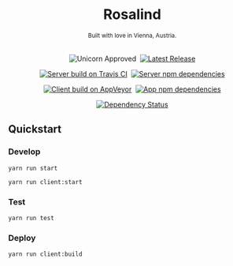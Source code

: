 <div align="center">

<h1>Rosalind</h1>
<small>Built with love in Vienna, Austria.</small><br /><br />


<img src='https://img.shields.io/badge/unicorn-approved-blue.svg' alt='Unicorn Approved' />&nbsp;
<a href='https://github.com/rslnd/rosalind/releases'><img src='https://img.shields.io/github/release/rslnd/rosalind.svg?label=version' alt='Latest Release' /></a><br />

<a href='https://travis-ci.org/rslnd/rosalind/'><img src='https://img.shields.io/travis/rslnd/rosalind.svg?label=server%20build' alt='Server build on Travis CI'></a>&nbsp;
<a href='https://david-dm.org/rslnd/rosalind?path=app/meteor'><img src='https://david-dm.org/rslnd/rosalind.svg?path=app/meteor' alt='Server npm dependencies'></a><br />

<a href='https://ci.appveyor.com/project/albertzak/rosalind'><img src='https://img.shields.io/appveyor/ci/albertzak/rosalind.svg?label=app%20build' alt='Client build on AppVeyor'></a>&nbsp;
<a href='https://david-dm.org/rslnd/rosalind?path=app/electron'><img src='https://david-dm.org/rslnd/rosalind.svg?path=app/electron' alt='App npm dependencies'></a><br />

<a href='https://dependencyci.com/github/rslnd/rosalind'><img src='https://dependencyci.com/github/rslnd/rosalind/badge' alt='Dependency Status'/></a><br />

</div>


## Quickstart

### Develop

`yarn run start`

`yarn run client:start`

### Test

`yarn run test`

### Deploy

`yarn run client:build`
